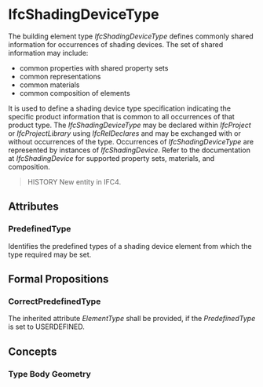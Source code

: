# IfcShadingDeviceType

The building element type _IfcShadingDeviceType_ defines commonly shared information for occurrences of shading devices. The set of shared information may include:

* common properties with shared property sets
* common representations
* common materials
* common composition of elements

It is used to define a shading device type specification indicating the specific product information that is common to all occurrences of that product type. The _IfcShadingDeviceType_ may be declared within _IfcProject_ or _IfcProjectLibrary_ using _IfcRelDeclares_ and may be exchanged with or without occurrences of the type. Occurrences of _IfcShadingDeviceType_ are represented by instances of _IfcShadingDevice_. Refer to the documentation at _IfcShadingDevice_ for supported property sets, materials, and composition.

> HISTORY  New entity in IFC4.

## Attributes

### PredefinedType
Identifies the predefined types of a shading device element from which the type required may be set.

## Formal Propositions

### CorrectPredefinedType
The inherited attribute _ElementType_ shall be provided, if the _PredefinedType_ is set to USERDEFINED.

## Concepts

### Type Body Geometry



